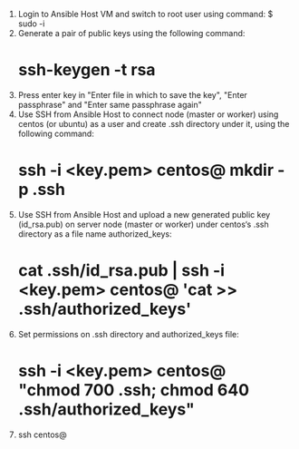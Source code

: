 1. Login to Ansible Host VM and switch to root user using command:
	$ sudo -i
2. Generate a pair of public keys using the following command:
	# ssh-keygen -t rsa
3. Press enter key in "Enter file in which to save the key", "Enter passphrase" and "Enter same passphrase again"
4. Use SSH from Ansible Host to connect node (master or worker) using centos (or ubuntu) as a user and create .ssh directory under it, using the following command:
	# ssh -i <key.pem> centos@<ip> mkdir -p .ssh
5. Use SSH from Ansible Host and upload a new generated public key (id_rsa.pub) on server node (master or worker) under centos‘s .ssh directory as a file name authorized_keys:
	# cat .ssh/id_rsa.pub | ssh -i <key.pem> centos@<ip> 'cat >> .ssh/authorized_keys'
6. Set permissions on .ssh directory and authorized_keys file:
	# ssh -i <key.pem> centos@<ip> "chmod 700 .ssh; chmod 640 .ssh/authorized_keys"
7. ssh centos@<ip>
